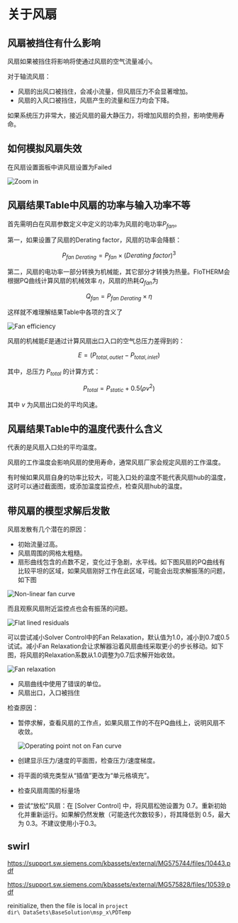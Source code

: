 # 关于风扇

## 风扇被挡住有什么影响

风扇如果被挡住将影响将使通过风扇的空气流量减小。

对于轴流风扇：

- 风扇的出风口被挡住，会减小流量，但风扇压力不会显著增加。
- 风扇的入风口被挡住，风扇产生的流量和压力均会下降。

如果系统压力非常大，接近风扇的最大静压力，将增加风扇的负担，影响使用寿命。

## 如何模拟风扇失效

在风扇设置面板中讲风扇设置为Failed

![Zoom in](https://support.sw.siemens.com/kbassets/external/MG584750/images/zoomedin.JPG)

## 风扇结果Table中风扇的功率与输入功率不等

首先需明白在风扇参数定义中定义的功率为风扇的电功率$P_{fan}$。

第一，如果设置了风扇的Derating factor，风扇的功率会降额：

$$
P_{fan~Derating}=P_{fan}\times (Derating~factor)^3
$$

第二，风扇的电功率一部分转换为机械能，其它部分才转换为热量。FloTHERM会根据PQ曲线计算风扇的机械效率 $\eta$，风扇的热耗$Q_{fan}$为

$$
Q_{fan}=P_{fan~Derating}\times \eta
$$

这样就不难理解结果Table中各项的含义了

![Fan efficiency](https://support.sw.siemens.com/kbassets/external/MG555847/images/fan_power_tables.png)

风扇的机械能$E$是通过计算风扇出口入口的空气总压力差得到的：

$$
E = (P_{total,outlet} - P_{total,inlet} )
$$

其中，总压力 $P_{total}$ 的计算方式：

$$
P_{total}= P_{static}+ 0.5(\rho v^2)
$$

其中 $v$ 为风扇出口处的平均风速。

## 风扇结果Table中的温度代表什么含义

代表的是风扇入口处的平均温度。

风扇的工作温度会影响风扇的使用寿命，通常风扇厂家会规定风扇的工作温度。

有时候如果风扇自身的功率比较大，可能入口处的温度不能代表风扇hub的温度，这时可以通过截面图，或添加温度监控点，检查风扇hub的温度。

## 带风扇的模型求解后发散

风扇发散有几个潜在的原因：

- 初始流量过高。
- 风扇周围的网格太粗糙。
- 扇形曲线包含的点数不足，变化过于急剧，水平线。如下图风扇的PQ曲线有比较平坦的区域，如果风扇刚好工作在此区域，可能会出现求解振荡的问题，如下图

![Non-linear fan curve](https://support.sw.siemens.com/kbassets/external/MG552644/images/fan-curve.png)

而且观察风扇附近监控点也会有振荡的问题。

![Flat lined residuals](https://support.sw.siemens.com/kbassets/external/MG552644/images/fan_oscillating.png)

可以尝试减小Solver Control中的Fan Relaxation，默认值为1.0，减小到0.7或0.5试试。减小Fan Relaxation会让求解器沿着风扇曲线采取更小的步长移动。如下图，将风扇的Relaxation系数从1.0调整为0.7后求解开始收敛。

![Fan relaxation](https://support.sw.siemens.com/kbassets/external/MG552644/images/fan_oscillating_resolved2.png)

- 风扇曲线中使用了错误的单位。
- 风扇出口，入口被挡住

检查原因：

- 暂停求解，查看风扇的工作点，如果风扇工作的不在PQ曲线上，说明风扇不收敛。
  
  ![Operating point not on Fan curve](https://support.sw.siemens.com/kbassets/external/MG585909/images/1-OperatingPoint1.jpg)

- 创建显示压力/速度的平面图，检查压力/速度梯度。

- 将平面的填充类型从“插值”更改为“单元格填充”。

- 检查风扇周围的标量场

- 尝试“放松”风扇：在 [Solver Control] 中，将风扇松弛设置为 0.7。重新初始化并重新运行。如果解仍然发散（可能迭代次数较多），将其降低到 0.5，最大为 0.3。不建议使用小于0.3。

## swirl

https://support.sw.siemens.com/kbassets/external/MG575744/files/10443.pdf

https://support.sw.siemens.com/kbassets/external/MG575828/files/10539.pdf

reinitialize, then the file is local in
`project dir\ DataSets\BaseSolution\msp_x\PDTemp`

